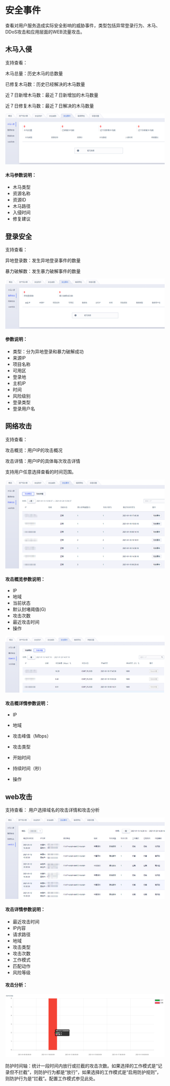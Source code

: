 # 安全事件

查看对用户服务造成实际安全影响的威胁事件，类型包括异常登录行为、木马、DDoS攻击和应用层面的WEB流量攻击。

## 木马入侵

支持查看：

木马总量：历史木马的总数量

已修复木马数：历史已经解决的木马数量

近７日新增木马数：最近７日新增加的木马数量

近７日修复木马数：最近７日解决的木马数量

![](/images/operation/安全威胁-木马入侵.png)

#### 木马参数说明：

  - 木马类型
  - 资源名称
  - 资源ID
  - 木马路径
  - 入侵时间
  - 修复建议

## 登录安全

支持查看：

异地登录数：发生异地登录事件的数量

暴力破解数：发生暴力破解事件的数量

![](/images/operation/安全威胁-登录安全.png)

#### 参数说明：

  - 类型：分为异地登录和暴力破解成功
  - 来源IP
  - 项目名称
  - 可用区
  - 登录地
  - 主机IP
  - 时间
  - 风险级别
  - 登录类型
  - 登录用户名

## 网络攻击

支持查看：

攻击概览：用户IP的攻击概况

攻击详情：用户IP的具体每次攻击详情

支持用户任意选择查看的时间范围。

![](/images/operation/安全威胁-网络攻击概览.png)

#### 攻击概览参数说明：

  - IP
  - 地域
  - 当前状态
  - 默认封堵阈值(G)
  - 攻击次数
  - 最近攻击时间
  - 操作

![](/images/operation/安全威胁-网络攻击详情.png)

#### 攻击概详情参数说明：

  - IP

  - 地域

  - 攻击峰值（Mbps）

  - 攻击类型

  - 开始时间

  - 持续时间（秒）

  - 操作

    

## web攻击

支持查看：
用户选择域名的攻击详情和攻击分析

![](/images/operation/安全威胁-web攻击详情.png)

#### 攻击详情参数说明：

  - 最近攻击时间
  - IP内容
  - 请求路径
  - 地域
  - 攻击类型
  - 攻击次数
  - 工作模式
  - 匹配动作
  - 风险等级

#### 攻击分析：

![](/images/operation/安全威胁-web攻击分析.png)

防护时间轴：统计一段时间内放行或拦截的攻击次数。如果选择的工作模式是“记录但不拦截”，则防护行为都是“放行”，如果选择的工作模式是“启用防护规则”，则防护行为是“拦截”。配置工作模式参见此处。

